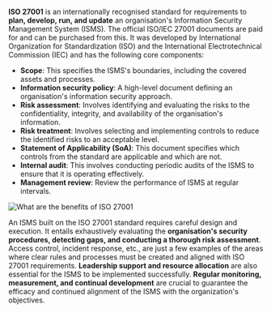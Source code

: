 **ISO 27001** is an internationally recognised standard for requirements to **plan, develop, run, and update** an organisation's Information Security Management System (ISMS). The official ISO/IEC 27001 documents are paid for and can be purchased from this. It was developed by International Organization for Standardization (ISO) and the International Electrotechnical Commission (IEC) and has the following core components:

- **Scope**: This specifies the ISMS's boundaries, including the covered assets and processes.
- **Information security policy**: A high-level document defining an organisation's information security approach.
- **Risk assessment**: Involves identifying and evaluating the risks to the confidentiality, integrity, and availability of the organisation's information.
- **Risk treatment**: Involves selecting and implementing controls to reduce the identified risks to an acceptable level.
- **Statement of Applicability (SoA)**: This document specifies which controls from the standard are applicable and which are not.
- **Internal audit**: This involves conducting periodic audits of the ISMS to ensure that it is operating effectively.
- **Management review**: Review the performance of ISMS at regular intervals.

![What are the benefits of ISO 27001](https://tryhackme-images.s3.amazonaws.com/user-uploads/62a7685ca6e7ce005d3f3afe/room-content/2e0517ce65aa9336144e9832fb65cce1.png)  

An ISMS built on the ISO 27001 standard requires careful design and execution. It entails exhaustively evaluating the **organisation's security procedures, detecting gaps, and conducting a thorough risk assessment**. Access control, incident response, etc., are just a few examples of the areas where clear rules and processes must be created and aligned with ISO 27001 requirements. **Leadership support and resource allocation** are also essential for the ISMS to be implemented successfully. **Regular monitoring, measurement, and continual development** are crucial to guarantee the efficacy and continued alignment of the ISMS with the organization's objectives.